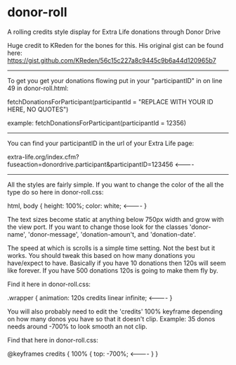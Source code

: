 # donor-roll
A rolling credits style display for Extra Life donations through Donor Drive

Huge credit to KReden for the bones for this. His original gist can be found here: https://gist.github.com/KReden/56c15c227a8c9445c9b6a44d120965b7

----------------

To get you get your donations flowing put in your "participantID" in on line 49 in donor-roll.html:

fetchDonationsForParticipant(participantId = "REPLACE WITH YOUR ID HERE, NO QUOTES")

example: fetchDonationsForParticipant(participantId = 12356)

----------------

You can find your participantID in the url of your Extra Life page:

extra-life.org/index.cfm?fuseaction=donordrive.participant&participantID=123456  <----

----------------

All the styles are fairly simple.
If you want to change the color of the all the type do so here in donor-roll.css:

html, body {
    height: 100%;
    color: white; <----
}

The text sizes become static at anything below 750px width and grow with the view port.
If you want to change those look for the classes 'donor-name', 'donor-message', 'donation-amoun't, and 'donation-date'.

The speed at which is scrolls is a simple time setting. Not the best but it works.
You should tweak this based on how many donations you have/expect to have.
Basically if you have 10 donations then 120s will seem like forever. If you have 500 donations 120s is going to make them fly by.

Find it here in donor-roll.css:

.wrapper {
    animation: 120s credits linear infinite; <----
}

You will also probably need to edit the 'credits' 100% keyframe depending on how many donos you have so that it doesn't clip.
Example: 35 donos needs around -700% to look smooth an not clip.

Find that here in donor-roll.css:

@keyframes credits {
    100% {
        top: -700%; <----
    }
}